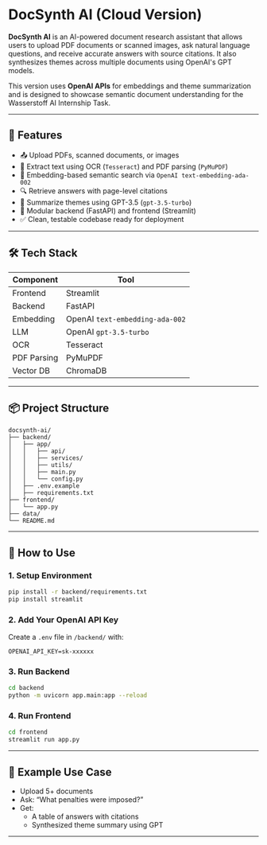 # DocSynth AI (Cloud Version)

**DocSynth AI** is an AI-powered document research assistant that allows users to upload PDF documents or scanned images, ask natural language questions, and receive accurate answers with source citations. It also synthesizes themes across multiple documents using OpenAI's GPT models.

This version uses **OpenAI APIs** for embeddings and theme summarization and is designed to showcase semantic document understanding for the Wasserstoff AI Internship Task.

---

## 🚀 Features

- 📤 Upload PDFs, scanned documents, or images
- 🔡 Extract text using OCR (`Tesseract`) and PDF parsing (`PyMuPDF`)
- 🧠 Embedding-based semantic search via `OpenAI text-embedding-ada-002`
- 🔍 Retrieve answers with page-level citations
- 🧩 Summarize themes using GPT-3.5 (`gpt-3.5-turbo`)
- 🧱 Modular backend (FastAPI) and frontend (Streamlit)
- ✅ Clean, testable codebase ready for deployment

---

## 🛠 Tech Stack

| Component | Tool |
|----------|------|
| Frontend | Streamlit |
| Backend | FastAPI |
| Embedding | OpenAI `text-embedding-ada-002` |
| LLM | OpenAI `gpt-3.5-turbo` |
| OCR | Tesseract |
| PDF Parsing | PyMuPDF |
| Vector DB | ChromaDB |

---

## 📦 Project Structure

```
docsynth-ai/
├── backend/
│   ├── app/
│   │   ├── api/
│   │   ├── services/
│   │   ├── utils/
│   │   ├── main.py
│   │   └── config.py
│   ├── .env.example
│   ├── requirements.txt
├── frontend/
│   └── app.py
├── data/
└── README.md
```

---

## 🔧 How to Use

### 1. Setup Environment

```bash
pip install -r backend/requirements.txt
pip install streamlit
```

### 2. Add Your OpenAI API Key

Create a `.env` file in `/backend/` with:

```
OPENAI_API_KEY=sk-xxxxxx
```

### 3. Run Backend

```bash
cd backend
python -m uvicorn app.main:app --reload
```

### 4. Run Frontend

```bash
cd frontend
streamlit run app.py
```

---

## 📄 Example Use Case

- Upload 5+ documents
- Ask: “What penalties were imposed?”
- Get:
  - A table of answers with citations
  - Synthesized theme summary using GPT

---


